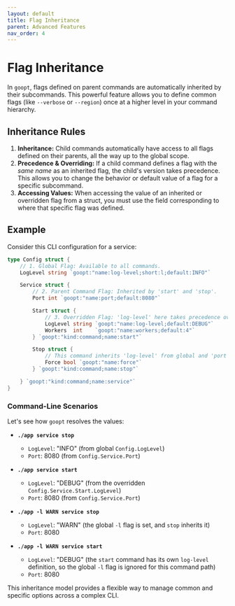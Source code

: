 ```yaml
---
layout: default
title: Flag Inheritance
parent: Advanced Features
nav_order: 4
---
```


# Flag Inheritance

In `goopt`, flags defined on parent commands are automatically inherited by their subcommands. This powerful feature allows you to define common flags (like `--verbose` or `--region`) once at a higher level in your command hierarchy.

## Inheritance Rules

1.  **Inheritance:** Child commands automatically have access to all flags defined on their parents, all the way up to the global scope.
2.  **Precedence & Overriding:** If a child command defines a flag with the *same name* as an inherited flag, the child's version takes precedence. This allows you to change the behavior or default value of a flag for a specific subcommand.
3.  **Accessing Values:** When accessing the value of an inherited or overridden flag from a struct, you must use the field corresponding to where that specific flag was defined.

## Example

Consider this CLI configuration for a service:

```go
type Config struct {
	// 1. Global Flag: Available to all commands.
	LogLevel string `goopt:"name:log-level;short:l;default:INFO"`

	Service struct {
		// 2. Parent Command Flag: Inherited by 'start' and 'stop'.
		Port int `goopt:"name:port;default:8080"`

		Start struct {
			// 3. Overridden Flag: 'log-level' here takes precedence over the global one.
			LogLevel string `goopt:"name:log-level;default:DEBUG"`
			Workers  int    `goopt:"name:workers;default:4"`
		} `goopt:"kind:command;name:start"`

		Stop struct {
			// This command inherits 'log-level' from global and 'port' from 'service'.
			Force bool `goopt:"name:force"`
		} `goopt:"kind:command;name:stop"`

	} `goopt:"kind:command;name:service"`
}
```

### Command-Line Scenarios

Let's see how `goopt` resolves the values:

*   **`./app service stop`**
    *   `LogLevel`: "INFO" (from global `Config.LogLevel`)
    *   `Port`: 8080 (from `Config.Service.Port`)

*   **`./app service start`**
    *   `LogLevel`: "DEBUG" (from the overridden `Config.Service.Start.LogLevel`)
    *   `Port`: 8080 (from `Config.Service.Port`)

*   **`./app -l WARN service stop`**
    *   `LogLevel`: "WARN" (the global `-l` flag is set, and `stop` inherits it)
    *   `Port`: 8080

*   **`./app -l WARN service start`**
    *   `LogLevel`: "DEBUG" (the `start` command has its own `log-level` definition, so the global `-l` flag is ignored for this command path)
    *   `Port`: 8080

This inheritance model provides a flexible way to manage common and specific options across a complex CLI.